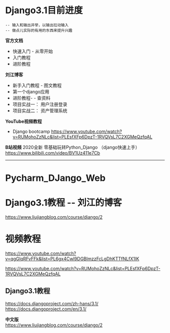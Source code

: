 #   Django3.1目前进度


```
-- 输入和输出并举，以输出拉动输入     
-- 做点儿实际的有用的东西来提升兴趣   
```



**官方文档**   
- 快速入门 - 从零开始
- 入门教程
- 进阶教程

**刘江博客**
- 新手入门教程 - 图文教程
- 第一个django应用
- 进阶教程- -    查资料
- 项目实战一： 用户注册登录
- 项目实战二： 资产管理系统

**YouTube视频教程**
- Django bootcamp 
https://www.youtube.com/watch?v=RUMohoZzNLc&list=PLEsfXFp6DpzT-1RVQVsL7C2XGMeQzfqAL    


**B站视频**
2020全新 零基础玩转Python_Django （django快速上手）    
https://www.bilibili.com/video/BV1Uz411e7Cb      




****



# Pycharm_DJango_Web





#  Django3.1教程  -- 刘江的博客   
https://www.liujiangblog.com/course/django/2     
   


#  视频教程


https://www.youtube.com/watch?v=qgGIqRFvFFk&list=PL6gx4Cwl9DGBlmzzFcLgDhKTTfNLfX1IK     



https://www.youtube.com/watch?v=RUMohoZzNLc&list=PLEsfXFp6DpzT-1RVQVsL7C2XGMeQzfqAL    





##    Django3.1教程

https://docs.djangoproject.com/zh-hans/3.1/       
https://docs.djangoproject.com/en/3.1/     


**中文版**    
https://www.liujiangblog.com/course/django/2   

